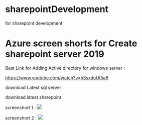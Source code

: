 # sharepointDevelopment
for sharepoint development
# Azure screen shorts for Create sharepoint server 2019

Best Link for Adding Active directory for windows server :

https://www.youtube.com/watch?v=h3sxduUt5a8

download Latest sql server

download latest sharepoint 


screenshort 1 :
![](images/Screenshot%202020-05-14%20at%2012.09.05%20PM.png)

screenshort 2 :
![](images/Screenshot%202020-05-14%20at%2012.10.14%20PM.png)
